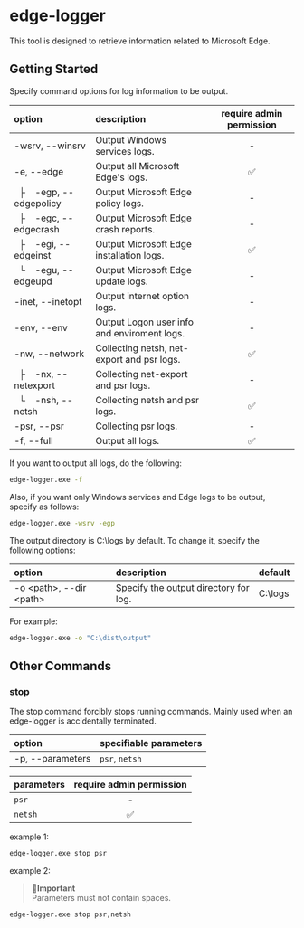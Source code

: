 # edge-logger

This tool is designed to retrieve information related to Microsoft Edge.

## Getting Started

Specify command options for log information to be output.

| option | description | require admin permission |
| :-- | :-- | :--: |
| -wsrv, --winsrv | Output Windows services logs. | - |
| -e, --edge | Output all Microsoft Edge's logs. | ✅ |
| &nbsp;&nbsp;├&nbsp;&nbsp;&nbsp; -egp, --edgepolicy | Output Microsoft Edge policy logs. | - |
| &nbsp;&nbsp;├&nbsp;&nbsp;&nbsp; -egc, --edgecrash | Output Microsoft Edge crash reports. | - |
| &nbsp;&nbsp;├&nbsp;&nbsp;&nbsp; -egi, --edgeinst | Output Microsoft Edge installation logs. | ✅ |
| &nbsp;&nbsp;└&nbsp;&nbsp;&nbsp; -egu, --edgeupd | Output Microsoft Edge update logs. | - |
| -inet, --inetopt | Output internet option logs. | - |
| -env, --env | Output Logon user info and enviroment logs. | - |
| -nw, --network | Collecting netsh, net-export and psr logs. | ✅ |
| &nbsp;&nbsp;├&nbsp;&nbsp;&nbsp; -nx, --netexport | Collecting net-export and psr logs. | - |
| &nbsp;&nbsp;└&nbsp;&nbsp;&nbsp; -nsh, --netsh | Collecting netsh and psr logs. | ✅ |
| -psr, --psr | Collecting psr logs. | - |
| -f, --full | Output all logs. | ✅ |

If you want to output all logs, do the following:

```cmd
edge-logger.exe -f
```

Also, if you want only Windows services and Edge logs to be output, specify as follows:
```cmd
edge-logger.exe -wsrv -egp
```

The output directory is C:\logs by default.
To change it, specify the following options:

| option | description | default |
| :-- | :-- | :-- |
| -o &lt;path&gt;, --dir &lt;path&gt; | Specify the output directory for log. | C:\logs |

For example:

```cmd
edge-logger.exe -o "C:\dist\output"
```

## Other Commands

### stop
The stop command forcibly stops running commands.
Mainly used when an edge-logger is accidentally terminated.

| option | specifiable parameters |
| :-- | :-- |
| -p, --parameters | `psr`, `netsh` |

| parameters | require admin permission |
| :-- | :--: |
| `psr` | - |
| `netsh` | ✅ |

example 1:
```cmd
edge-logger.exe stop psr
```

example 2:
> **🚩Important**<br>
> Parameters must not contain spaces.
```cmd
edge-logger.exe stop psr,netsh
```